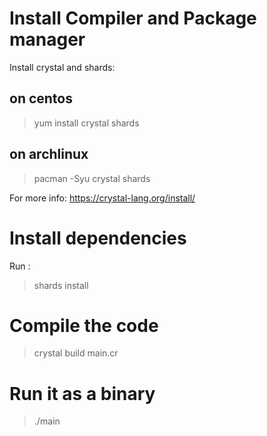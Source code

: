 # Install Compiler and Package manager

Install crystal and shards:

## on centos

> yum install crystal shards

## on archlinux

> pacman -Syu crystal shards

For more info:
https://crystal-lang.org/install/

# Install dependencies

Run :

> shards install

# Compile the code

> crystal build main.cr

# Run it as a binary

> ./main
